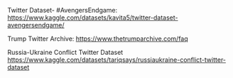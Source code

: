 Twitter Dataset- #AvengersEndgame:
https://www.kaggle.com/datasets/kavita5/twitter-dataset-avengersendgame/

Trump Twitter Archive:
https://www.thetrumparchive.com/faq

Russia-Ukraine Conflict Twitter Dataset
https://www.kaggle.com/datasets/tariqsays/russiaukraine-conflict-twitter-dataset